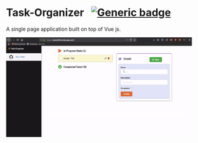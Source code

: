 # Task-Organizer &nbsp; [![Generic badge](https://img.shields.io/badge/Visit-Website-208bc9.svg)](https://tasky619.herokuapp.com/)

A single page application built on top of Vue js.

![](./task-manager.gif)
